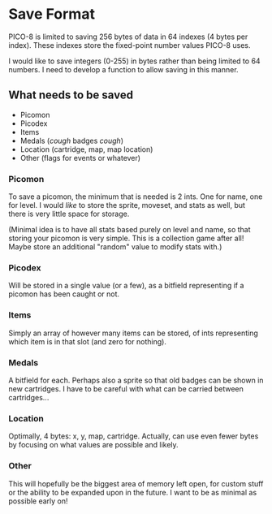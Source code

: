 # Save Format

PICO-8 is limited to saving 256 bytes of data in 64 indexes (4 bytes per index).
These indexes store the fixed-point number values PICO-8 uses.

I would like to save integers (0-255) in bytes rather than being limited to 64
numbers. I need to develop a function to allow saving in this manner.

## What needs to be saved

- Picomon
- Picodex
- Items
- Medals (*cough* badges *cough*)
- Location (cartridge, map, map location)
- Other (flags for events or whatever)

### Picomon

To save a picomon, the minimum that is needed is 2 ints. One for name, one for
level. I would *like* to store the sprite, moveset, and stats as well, but
there is very little space for storage.

(Minimal idea is to have all stats based purely on level and name, so that
storing your picomon is very simple. This is a collection game after all!
Maybe store an additional "random" value to modify stats with.)

### Picodex

Will be stored in a single value (or a few), as a bitfield representing if a
picomon has been caught or not.

### Items

Simply an array of however many items can be stored, of ints representing
which item is in that slot (and zero for nothing).

### Medals

A bitfield for each. Perhaps also a sprite so that old badges can be shown
in new cartridges. I have to be careful with what can be carried between
cartridges...

### Location

Optimally, 4 bytes: x, y, map, cartridge. Actually, can use even fewer
bytes by focusing on what values are possible and likely.

### Other

This will hopefully be the biggest area of memory left open, for custom
stuff or the ability to be expanded upon in the future. I want to be as
minimal as possible early on!
